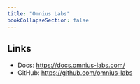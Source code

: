 ```yaml
---
title: "Omnius Labs"
bookCollapseSection: false
---
```


## Links

- Docs: https://docs.omnius-labs.com/
- GitHub: https://github.com/omnius-labs
